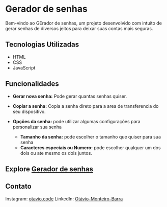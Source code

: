 # Gerador de senhas

Bem-vindo ao GErador de senhas, um projeto desenvolvido com intuito de gerar senhas de diversos jeitos para deixar suas contas mais seguras.

## Tecnologias Utilizadas

- HTML
- CSS
- JavaScript

## Funcionalidades

- **Gerar nova senha:** Pode gerar quantas senhas quiser.

- **Copiar a senha:** Copia a senha direto para a area de transferencia do seu dispositivo.

- **Opções da senha:** pode utilizar algumas configurações para personalizar sua senha
  * **Tamanho da senha:** pode escolher o tamanho que quiser para sua senha
  * **Caracteres especiais ou Numero:** pode escolher qualquer um dos dois ou ate mesmo os dois juntos.


## Explore [Gerador de senhas](https://darling-muffin-4af7e7.netlify.app/)

## Contato

Instagram: [otavio.code](https://www.instagram.com/otavio.code/)
LinkedIn: [Otávio-Monteiro-Barra](https://www.linkedin.com/in/ot%C3%A1vio-monteiro-barra/)
